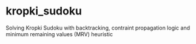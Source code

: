 # kropki_sudoku
Solving Kropki Sudoku with backtracking, contraint propagation logic and minimum remaining values (MRV) heuristic
